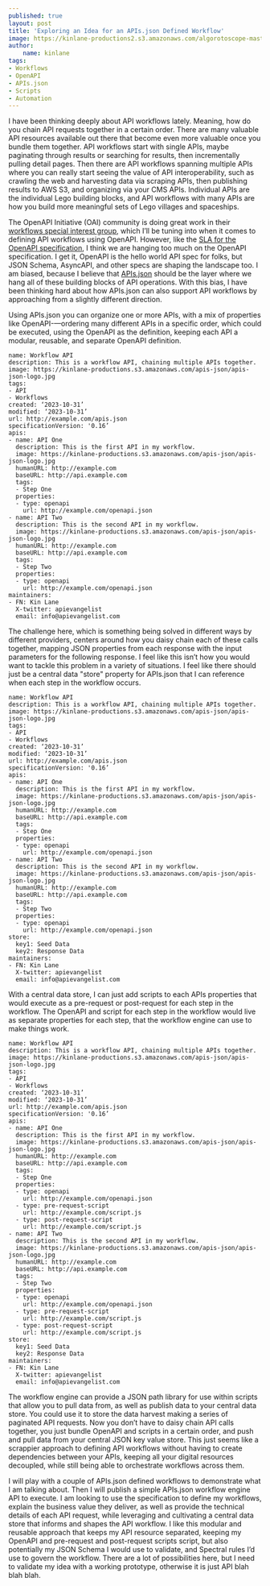 ```yaml
---
published: true
layout: post
title: 'Exploring an Idea for an APIs.json Defined Workflow'
image: https://kinlane-productions2.s3.amazonaws.com/algorotoscope-master/america-under-socialism-water-fountain-many-shooting.jpg
author:
    name: kinlane
tags:
- Workflows
- OpenAPI
- APIs.json
- Scripts
- Automation
---
```

I have been thinking deeply about API workflows lately. Meaning, how do you chain API requests together in a certain order. There are many valuable API resources available out there that become even more valuable once you bundle them together. API workflows start with single APIs, maybe paginating through results or searching for results, then incrementally pulling detail pages. Then there are API workflows spanning multiple APIs where you can really start seeing the value of API interoperability, such as crawling the web and harvesting data via scraping APIs, then publishing results to AWS S3, and organizing via your CMS APIs. Individual APIs are the individual Lego building blocks, and API workflows with many APIs are how you build more meaningful sets of Lego villages and spaceships. 

The OpenAPI Initiative (OAI) community is doing great work in their [workflows special interest group](https://github.com/OAI/sig-workflows), which I’ll be tuning into when it comes to defining API workflows using OpenAPI. However, like the [SLA for the OpenAPI specification](https://github.com/isa-group/SLA4OAI-Specification), I think we are hanging too much on the OpenAPI specification. I get it, OpenAPI is the hello world API spec for folks, but JSON Schema, AsyncAPI, and other specs are shaping the landscape too. I am biased, because I believe that [APIs.json](https://apisjson.org/) should be the layer where we hang all of these building blocks of API operations. With this bias, I have been thinking hard about how APIs.json can also support API workflows by approaching from a slightly different direction. 

Using APIs.json you can organize one or more APIs, with a mix of properties like OpenAPI-—ordering many different APIs in a specific order, which could be executed, using the OpenAPI as the definition, keeping each API a modular, reusable, and separate OpenAPI definition. 

```
name: Workflow API
description: This is a workflow API, chaining multiple APIs together.
image: https://kinlane-productions.s3.amazonaws.com/apis-json/apis-json-logo.jpg
tags:
- API
- Workflows
created: ‘2023-10-31’
modified: ‘2023-10-31’
url: http://example.com/apis.json
specificationVersion: '0.16’
apis:
- name: API One
  description: This is the first API in my workflow.
  image: https://kinlane-productions.s3.amazonaws.com/apis-json/apis-json-logo.jpg
  humanURL: http://example.com
  baseURL: http://api.example.com
  tags:
  - Step One
  properties:
  - type: openapi
    url: http://example.com/openapi.json
- name: API Two
  description: This is the second API in my workflow.
  image: https://kinlane-productions.s3.amazonaws.com/apis-json/apis-json-logo.jpg
  humanURL: http://example.com
  baseURL: http://api.example.com
  tags:
  - Step Two
  properties:
  - type: openapi
    url: http://example.com/openapi.json
maintainers:
- FN: Kin Lane
  X-twitter: apievangelist
  email: info@apievangelist.com
```

The challenge here, which is something being solved in different ways by different providers, centers around how you daisy chain each of these calls together, mapping JSON properties from each response with the input parameters for the following response. I feel like this isn’t how you would want to tackle this problem in a variety of situations.  I feel like there should just be a central data "store" property for APIs.json that I can reference when each step in the workflow occurs.

```
name: Workflow API
description: This is a workflow API, chaining multiple APIs together.
image: https://kinlane-productions.s3.amazonaws.com/apis-json/apis-json-logo.jpg
tags:
- API
- Workflows
created: ‘2023-10-31’
modified: ‘2023-10-31’
url: http://example.com/apis.json
specificationVersion: '0.16’
apis:
- name: API One
  description: This is the first API in my workflow.
  image: https://kinlane-productions.s3.amazonaws.com/apis-json/apis-json-logo.jpg
  humanURL: http://example.com
  baseURL: http://api.example.com
  tags:
  - Step One
  properties:
  - type: openapi
    url: http://example.com/openapi.json
- name: API Two
  description: This is the second API in my workflow.
  image: https://kinlane-productions.s3.amazonaws.com/apis-json/apis-json-logo.jpg
  humanURL: http://example.com
  baseURL: http://api.example.com
  tags:
  - Step Two
  properties:
  - type: openapi
    url: http://example.com/openapi.json
store:
  key1: Seed Data 	
  key2: Response Data
maintainers:
- FN: Kin Lane
  X-twitter: apievangelist
  email: info@apievangelist.com
```

With a central data store, I can just add scripts to each APIs properties that would execute as a pre-request or post-request for each step in the workflow. The OpenAPI and script for each step in the workflow would live as separate properties for each step, that the workflow engine can use to make things work.

```
name: Workflow API
description: This is a workflow API, chaining multiple APIs together.
image: https://kinlane-productions.s3.amazonaws.com/apis-json/apis-json-logo.jpg
tags:
- API
- Workflows
created: ‘2023-10-31’
modified: ‘2023-10-31’
url: http://example.com/apis.json
specificationVersion: '0.16’
apis:
- name: API One
  description: This is the first API in my workflow.
  image: https://kinlane-productions.s3.amazonaws.com/apis-json/apis-json-logo.jpg
  humanURL: http://example.com
  baseURL: http://api.example.com
  tags:
  - Step One
  properties:
  - type: openapi
    url: http://example.com/openapi.json
  - type: pre-request-script
    url: http://example.com/script.js
  - type: post-request-script
    url: http://example.com/script.js
- name: API Two
  description: This is the second API in my workflow.
  image: https://kinlane-productions.s3.amazonaws.com/apis-json/apis-json-logo.jpg
  humanURL: http://example.com
  baseURL: http://api.example.com
  tags:
  - Step Two
  properties:
  - type: openapi
    url: http://example.com/openapi.json
  - type: pre-request-script
    url: http://example.com/script.js
  - type: post-request-script
    url: http://example.com/script.js
store:
  key1: Seed Data 	
  key2: Response Data
maintainers:
- FN: Kin Lane
  X-twitter: apievangelist
  email: info@apievangelist.com
```
The workflow engine can provide a JSON path library for use within scripts that allow you to pull data from, as well as publish data to your central data store. You could use it to store the data harvest making a series of paginated API requests. Now you don’t have to daisy chain API calls together, you just bundle OpenAPI and scripts in a certain order, and push and pull data from your central JSON key value store. This just seems like a scrappier approach to defining API workflows without having to create dependencies between your APIs, keeping all your digital resources decoupled, while still being able to orchestrate workflows across them.

I will play with a couple of APIs.json defined workflows to demonstrate what I am talking about. Then I will publish a simple APIs.json workflow engine API to execute. I am looking to use the specification to define my workflows, explain the business value they deliver, as well as provide the technical details of each API request, while leveraging and cultivating a central data store that informs and shapes the API workflow. I like this modular and reusable approach that keeps my API resource separated, keeping my OpenAPI and pre-request and post-request scripts script, but also potentially my JSON Schema I would use to validate, and Spectral rules I’d use to govern the workflow. There are a lot of possibilities here, but I need to validate my idea with a working prototype, otherwise it is just API blah blah blah.
